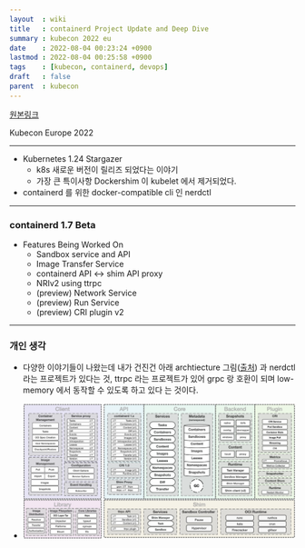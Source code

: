 ```yaml
---
layout  : wiki
title   : containerd Project Update and Deep Dive
summary : kubecon 2022 eu
date    : 2022-08-04 00:23:24 +0900
lastmod : 2022-08-04 00:25:58 +0900
tags    : [kubecon, containerd, devops]
draft   : false
parent  : kubecon
---
```


[원본링크](https://youtu.be/USmJ33jG0F4)

Kubecon Europe 2022

---

- Kubernetes 1.24 Stargazer
    - k8s  새로운 버전이 릴리즈 되었다는 이야기
    - 가장 큰 특이사항 Dockershim 이 kubelet 에서 제거되었다.
- containerd 를 위한 docker-compatible cli 인 nerdctl

---

### containerd 1.7 Beta

- Features Being Worked On
    - Sandbox service and API
    - Image Transfer Service
    - containerd API ↔ shim API proxy
    - NRIv2 using ttrpc
    - (preview) Network Service
    - (preview) Run Service
    - (preview) CRI plugin v2

---

### 개인 생각

- 다양한 이야기들이 나왔는데 내가 건진건 아래 archtiecture 그림([출처](https://static.sched.com/hosted_files/kccnceu2022/53/2022%20-%20Kubecon%20EU%20-%20containerd.pdf)) 과 nerdctl 라는 프로젝트가 있다는 것, ttrpc 라는 프로젝트가 있어 grpc 랑 호환이 되며 low-memory 에서 동작할 수 있도록 하고 있다 는 것이다.

- ![containerd-1.7-architecture](images/containerd-1.7-achitecture.png)
